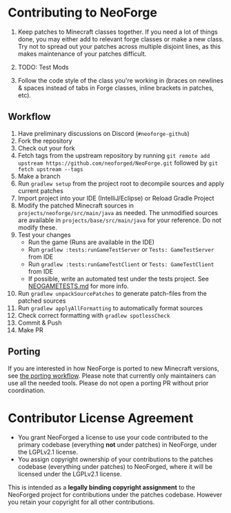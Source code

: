 Contributing to NeoForge
=====================

1) Keep patches to Minecraft classes together. If you need a lot of things done, you may either add to relevant forge classes or make a new class. Try not to spread out your patches across multiple disjoint lines, as this makes maintenance of your patches difficult.

2) TODO: Test Mods

3) Follow the code style of the class you're working in (braces on newlines & spaces instead of tabs in Forge classes, inline brackets in patches, etc).

## Workflow

1. Have preliminary discussions on Discord (`#neoforge-github`)
2. Fork the repository
3. Check out your fork
4. Fetch tags from the upstream repository by running `git remote add upstream https://github.com/neoforged/NeoForge.git` followed by `git fetch upstream --tags`
5. Make a branch
6. Run `gradlew setup` from the project root to decompile sources and apply current patches
7. Import project into your IDE (IntelliJ/Eclipse) or Reload Gradle Project
8. Modify the patched Minecraft sources in `projects/neoforge/src/main/java` as needed. The unmodified sources are available in `projects/base/src/main/java` for your reference. Do not modify these.
9. Test your changes
   - Run the game (Runs are available in the IDE)
   - Run `gradlew :tests:runGameTestServer` or `Tests: GameTestServer` from IDE
   - Run `gradlew :tests:runGameTestClient` or `Tests: GameTestClient` from IDE
   - If possible, write an automated test under the tests project. See [NEOGAMETESTS.md](NEOGAMETESTS.md) for more info.
10. Run `gradlew unpackSourcePatches` to generate patch-files from the patched sources
11. Run `gradlew applyAllFormatting` to automatically format sources
12. Check correct formatting with `gradlew spotlessCheck`
13. Commit & Push
14. Make PR

## Porting

If you are interested in how NeoForge is ported to new Minecraft versions, see [the porting workflow][Porting].
Please note that currently  only maintainers can use all the needed tools.
Please do not open a porting PR without prior coordination.

Contributor License Agreement
=============================
- You grant NeoForged a license to use your code contributed to the primary codebase (everything **not** under patches) in NeoForge, under the LGPLv2.1 license.
- You assign copyright ownership of your contributions to the patches codebase (everything under patches) to NeoForged, where it will be licensed under the LGPLv2.1 license.

This is intended as a **legally binding copyright assignment** to the NeoForged project for contributions under the patches codebase. However you retain your copyright for all other contributions.

[Porting]: ../docs/PORTING.md
